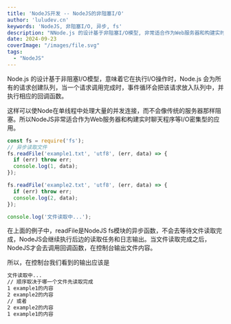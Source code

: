 ```yaml
---
title: 'NodeJS开发 -- NodeJS的非阻塞I/O'
author: 'luludev.cn'
keywords: 'NodeJS, 非阻塞I/O, 异步, fs'
description: "NNode.js 的设计基于非阻塞I/O模型, 非常适合作为Web服务器和构建实时聊天程序等I/O密集型的应用"
date: 2024-09-23
coverImage: "/images/file.svg"
tags:
  - "NodeJS"
---
```


Node.js 的设计基于非阻塞I/O模型，意味着它在执行I/O操作时，Node.js 会为所有的请求创建队列，当一个请求调用完成时，事件循环会把该请求放入队列中，并执行相应的回调函数。

这样可以使Node在单线程中处理大量的并发连接，而不会像传统的服务器那样阻塞。所以NodeJS非常适合作为Web服务器和构建实时聊天程序等I/O密集型的应用。

```js
const fs = require('fs');
// 异步读取文件
fs.readFile('example1.txt', 'utf8', (err, data) => {
  if (err) throw err;
  console.log(1, data);
});

fs.readFile('example2.txt', 'utf8', (err, data) => {
  if (err) throw err;
  console.log(2, data);
});

console.log('文件读取中...');
```

在上面的例子中，readFile是NodeJS fs模块的异步函数，不会去等待文件读取完成，NodeJS会继续执行后边的读取任务和日志输出。当文件读取完成之后，NodeJS才会去调用回调函数，在控制台输出文件内容。

所以，在控制台我们看到的输出应该是

```bash
文件读取中...
// 顺序取决于哪一个文件先读取完成
1 example1的内容
2 example2的内容
// 或者 
2 example2的内容
1 example1的内容
```
